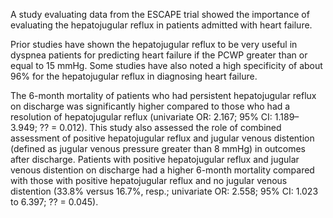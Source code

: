 A study evaluating data from the ESCAPE trial showed the importance of evaluating the hepatojugular reflux in patients admitted with heart failure.

Prior studies have shown the hepatojugular reflux to be very useful in dyspnea patients for predicting heart failure if the PCWP greater than or equal to 15 mmHg. Some studies have also noted a high specificity of about 96% for the hepatojugular reflux in diagnosing heart failure.

The 6-month mortality of patients who had persistent hepatojugular reflux on discharge was significantly higher compared to those who had a resolution of hepatojugular reflux (univariate OR: 2.167; 95% CI: 1.189–3.949; ?? = 0.012). This study also assessed the role of combined assessment of positive hepatojugular reflux and jugular venous distention (defined as jugular venous pressure greater than 8 mmHg) in outcomes after discharge. Patients with positive hepatojugular reflux and jugular venous distention on discharge had a higher 6-month mortality compared with those with positive hepatojugular reflux and no jugular venous distention (33.8% versus 16.7%, resp.; univariate OR: 2.558; 95% CI: 1.023 to 6.397; ?? = 0.045).